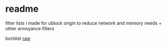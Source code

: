 # readme
filter lists i made for ublock origin to reduce network and memory needs + other annoyance filters

borblist
[raw]()
